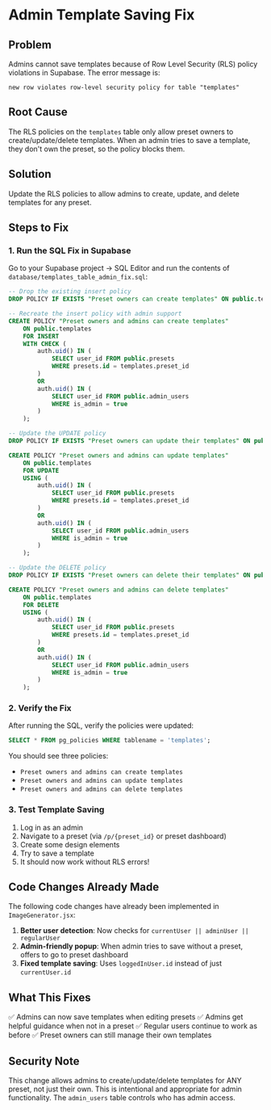 # Admin Template Saving Fix

## Problem
Admins cannot save templates because of Row Level Security (RLS) policy violations in Supabase. The error message is:
```
new row violates row-level security policy for table "templates"
```

## Root Cause
The RLS policies on the `templates` table only allow preset owners to create/update/delete templates. When an admin tries to save a template, they don't own the preset, so the policy blocks them.

## Solution
Update the RLS policies to allow admins to create, update, and delete templates for any preset.

## Steps to Fix

### 1. Run the SQL Fix in Supabase

Go to your Supabase project → SQL Editor and run the contents of `database/templates_table_admin_fix.sql`:

```sql
-- Drop the existing insert policy
DROP POLICY IF EXISTS "Preset owners can create templates" ON public.templates;

-- Recreate the insert policy with admin support
CREATE POLICY "Preset owners and admins can create templates"
    ON public.templates
    FOR INSERT
    WITH CHECK (
        auth.uid() IN (
            SELECT user_id FROM public.presets
            WHERE presets.id = templates.preset_id
        )
        OR
        auth.uid() IN (
            SELECT user_id FROM public.admin_users
            WHERE is_admin = true
        )
    );

-- Update the UPDATE policy
DROP POLICY IF EXISTS "Preset owners can update their templates" ON public.templates;

CREATE POLICY "Preset owners and admins can update templates"
    ON public.templates
    FOR UPDATE
    USING (
        auth.uid() IN (
            SELECT user_id FROM public.presets
            WHERE presets.id = templates.preset_id
        )
        OR
        auth.uid() IN (
            SELECT user_id FROM public.admin_users
            WHERE is_admin = true
        )
    );

-- Update the DELETE policy
DROP POLICY IF EXISTS "Preset owners can delete their templates" ON public.templates;

CREATE POLICY "Preset owners and admins can delete templates"
    ON public.templates
    FOR DELETE
    USING (
        auth.uid() IN (
            SELECT user_id FROM public.presets
            WHERE presets.id = templates.preset_id
        )
        OR
        auth.uid() IN (
            SELECT user_id FROM public.admin_users
            WHERE is_admin = true
        )
    );
```

### 2. Verify the Fix

After running the SQL, verify the policies were updated:

```sql
SELECT * FROM pg_policies WHERE tablename = 'templates';
```

You should see three policies:
- `Preset owners and admins can create templates`
- `Preset owners and admins can update templates`
- `Preset owners and admins can delete templates`

### 3. Test Template Saving

1. Log in as an admin
2. Navigate to a preset (via `/p/{preset_id}` or preset dashboard)
3. Create some design elements
4. Try to save a template
5. It should now work without RLS errors!

## Code Changes Already Made

The following code changes have already been implemented in `ImageGenerator.jsx`:

1. **Better user detection**: Now checks for `currentUser || adminUser || regularUser`
2. **Admin-friendly popup**: When admin tries to save without a preset, offers to go to preset dashboard
3. **Fixed template saving**: Uses `loggedInUser.id` instead of just `currentUser.id`

## What This Fixes

✅ Admins can now save templates when editing presets
✅ Admins get helpful guidance when not in a preset
✅ Regular users continue to work as before
✅ Preset owners can still manage their own templates

## Security Note

This change allows admins to create/update/delete templates for ANY preset, not just their own. This is intentional and appropriate for admin functionality. The `admin_users` table controls who has admin access.
